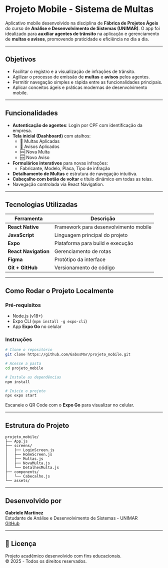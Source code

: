 
# Projeto Mobile - Sistema de Multas

Aplicativo mobile desenvolvido na disciplina de **Fábrica de Projetos Ágeis** do curso de **Análise e Desenvolvimento de Sistemas (UNIMAR)**. O app foi idealizado para **auxiliar agentes de trânsito** na aplicação e gerenciamento de **multas e avisos**, promovendo praticidade e eficiência no dia a dia.

---

## Objetivos

- Facilitar o registro e a visualização de infrações de trânsito.
- Agilizar o processo de emissão de **multas** e **avisos** pelos agentes.
- Permitir navegação simples e rápida entre as funcionalidades principais.
- Aplicar conceitos ágeis e práticas modernas de desenvolvimento mobile.

---

## Funcionalidades

- **Autenticação de agentes**: Login por CPF com identificação da empresa.
- **Tela inicial (Dashboard)** com atalhos:
  - 📄 Multas Aplicadas
  - 📨 Avisos Aplicados
  - 🆕 Nova Multa
  - 🆕 Novo Aviso
- **Formulários interativos** para novas infrações:
  - Fabricante, Modelo, Placa, Tipo de infração
- **Detalhamento de Multas** e estrutura de navegação intuitiva.
- **Cabeçalho com botão de voltar** e título dinâmico em todas as telas.
- Navegação controlada via React Navigation.

---

## Tecnologias Utilizadas

| Ferramenta        | Descrição                              |
|-------------------|----------------------------------------|
| **React Native**  | Framework para desenvolvimento mobile  |
| **JavaScript**    | Linguagem principal do projeto         |
| **Expo**          | Plataforma para build e execução       |
| **React Navigation** | Gerenciamento de rotas              |
| **Figma**         | Protótipo da interface                 |
| **Git + GitHub**  | Versionamento de código                |

---

## Como Rodar o Projeto Localmente

### Pré-requisitos

- Node.js (v18+)
- Expo CLI (`npm install -g expo-cli`)
- App **Expo Go** no celular

### Instruções

```bash
# Clone o repositório
git clone https://github.com/GabssMar/projeto_mobile.git

# Acesse a pasta
cd projeto_mobile

# Instale as dependências
npm install

# Inicie o projeto
npx expo start
```

Escaneie o QR Code com o **Expo Go** para visualizar no celular.

---

## Estrutura do Projeto

```
projeto_mobile/
├── App.js
├── screens/
│   ├── LoginScreen.js
│   ├── HomeScreen.js
│   ├── Multas.js
│   ├── NovaMulta.js
│   └── DetalhesMulta.js
├── components/
│   └── Cabecalho.js
└── assets/
```

---

## Desenvolvido por

**Gabriele Martinez**  
Estudante de Análise e Desenvolvimento de Sistemas - UNIMAR  
[GitHub](https://github.com/GabssMar)

---

## 📄 Licença

Projeto acadêmico desenvolvido com fins educacionais.  
© 2025 - Todos os direitos reservados.
